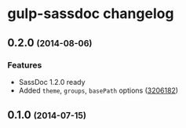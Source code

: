 # gulp-sassdoc changelog

## 0.2.0 <span style="font-size: .8em">(2014-08-06)</span>

### Features

* SassDoc 1.2.0 ready
* Added `theme`, `groups`, `basePath` options
([3206182](https://github.com/SassDoc/gulp-sassdoc/commit/3206182fb6fa2d0988ef2d7adaeae8410c111a55))

## 0.1.0 <span style="font-size: .8em">(2014-07-15)</span>
